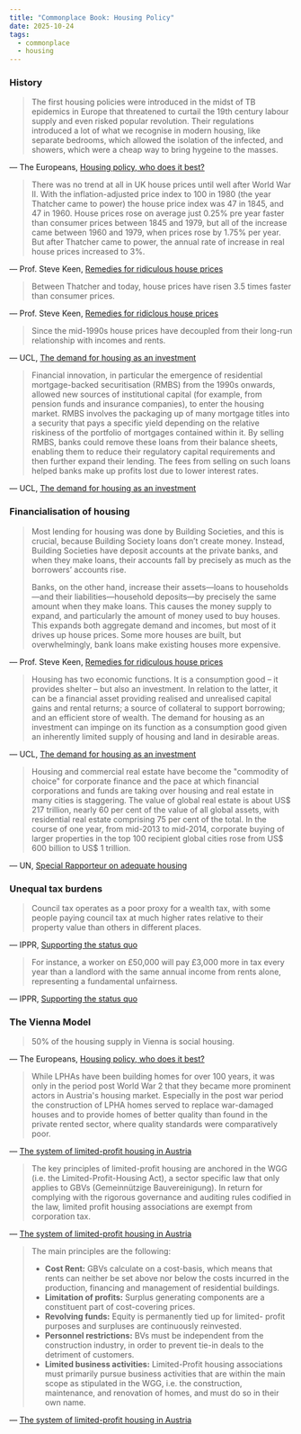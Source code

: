 ```yaml
---
title: "Commonplace Book: Housing Policy"
date: 2025-10-24
tags:
  - commonplace
  - housing
---
```


### History 

> The first housing policies were introduced in the midst of TB epidemics in Europe that threatened to curtail the 19th century labour supply and even risked popular revolution. Their regulations introduced a lot of what we recognise in modern housing, like separate bedrooms, which allowed the isolation of the infected, and showers, which were a cheap way to bring hygeine to the masses.

— The Europeans, [Housing policy, who does it best?][8]

> There was no trend at all in UK house prices until well after World War II. With the inflation-adjusted price index to 100 in 1980 (the year Thatcher came to power) the house price index was 47 in 1845, and 47 in 1960. House prices rose on average just 0.25% pre year faster than consumer prices between 1845 and 1979, but all of the increase came between 1960 and 1979, when prices rose by 1.75% per year. But after Thatcher came to power, the annual rate of increase in real house prices increased to 3%.

— Prof. Steve Keen, [Remedies for ridiculous house prices][1]

> Between Thatcher and today, house prices have risen 3.5 times faster than consumer prices.

— Prof. Steve Keen, [Remedies for ridiclous house prices][1]

> Since the mid-1990s house prices have decoupled from their long-run relationship with incomes and rents.

— UCL, [The demand for housing as an investment][4]

> Financial innovation, in particular the emergence of residential mortgage-backed securitisation (RMBS) from the 1990s onwards, allowed new sources of institutional capital (for example, from pension funds and insurance companies), to enter the housing market. RMBS involves the packaging up of many mortgage titles into a security that pays a specific yield depending on the relative riskiness of the portfolio of mortgages contained within it. By selling RMBS, banks could remove these loans from their balance sheets, enabling them to reduce their regulatory capital requirements and then further expand their lending. The fees from selling on such loans helped banks make up profits lost due to lower interest rates.

— UCL, [The demand for housing as an investment][4]

### Financialisation of housing

> Most lending for housing was done by Building Societies, and this is crucial, because Building Society loans don’t create money. Instead, Building Societies have deposit accounts at the private banks, and when they make loans, their accounts fall by precisely as much as the borrowers’ accounts rise.
>
>Banks, on the other hand, increase their assets—loans to households—and their liabilities—household deposits—by precisely the same amount when they make loans. This causes the money supply to expand, and particularly the amount of money used to buy houses. This expands both aggregate demand and incomes, but most of it drives up house prices. Some more houses are built, but overwhelmingly, bank loans make existing houses more expensive.

— Prof. Steve Keen, [Remedies for ridiculous house prices][1]

> Housing has two economic functions. It is a consumption good – it provides shelter – but also an investment. In relation to the latter, it can be a financial asset providing realised and unrealised capital gains and rental returns; a source of collateral to support borrowing; and an efficient store of wealth. The demand for housing as an investment can impinge on its function as a consumption good given an inherently limited supply of housing and land in desirable areas.

— UCL, [The demand for housing as an investment][4]

> Housing and commercial real estate have become the "commodity of choice" for corporate finance and the pace at which financial corporations and funds are taking over housing and real estate in many cities is staggering. The value of global real estate is about US$ 217 trillion, nearly 60 per cent of the value of all global assets, with residential real estate comprising 75 per cent of the total. In the course of one year, from mid-2013 to mid-2014, corporate buying of larger properties in the top 100 recipient global cities rose from US$ 600 billion to US$ 1 trillion.

— UN, [Special Rapporteur on adequate housing][6]

### Unequal tax burdens

> Council tax operates as a poor proxy for a wealth tax, with some people paying council tax at much higher rates relative to their property value than others in different places.

— IPPR, [Supporting the status quo][5]

> For instance, a worker on £50,000 will pay £3,000 more in tax every year than a landlord with the same annual income from rents alone, representing a fundamental unfairness.

— IPPR, [Supporting the status quo][5]

### The Vienna Model

> 50% of the housing supply in Vienna is social housing.

— The Europeans, [Housing policy, who does it best?][8]

> While LPHAs have been building homes for over 100 years, it was only in the period post World War 2 that they became more prominent actors in Austria's housing market. Especially in the post war period the construction of LPHA homes served to replace war-damaged houses and to provide homes of better quality than found in the private rented sector, where quality standards were comparatively poor.

— [The system of limited-profit housing in Austria][7]

> The key principles of limited-profit housing are anchored in the WGG (i.e. the Limited-Profit-Housing Act), a sector specific law that only applies to GBVs (Gemeinnützige Bauvereinigung). In return for complying with the rigorous governance and auditing rules codified in the law, limited profit housing associations are exempt from corporation tax.

— [The system of limited-profit housing in Austria][7]

> The main principles are the following:
> - **Cost Rent:** GBVs calculate on a cost-basis, which means that rents can neither be set above nor below the costs incurred in the production, financing and management of residential buildings.
> - **Limitation of profits:** Surplus generating components are a constituent part of cost-covering prices.
> - **Revolving funds:** Equity is permanently tied up for limited- profit purposes and surpluses are continuously reinvested.
> - **Personnel restrictions:** BVs must be independent from the construction industry, in order to prevent tie-in deals to the detriment of customers.
> - **Limited business activities:** Limited-Profit housing associations must primarily pursue business activities that are within the main scope as stipulated in the WGG, i.e. the construction, maintenance, and renovation of homes, and must do so in their own name.

— [The system of limited-profit housing in Austria][7]

[1]: https://profstevekeen.substack.com/p/remedies-for-ridiculous-house-prices "Remedies for ridiculous house prices"
[2]: https://profstevekeen.substack.com/p/gaslighting-us-on-private-debt "Gaslighting us on private debt"
[3]: https://www.gov.uk/government/news/uk-house-price-index-for-january-2025 "UK house price index for January 2025"
[4]: https://www.ucl.ac.uk/bartlett/sites/bartlett/files/241009_iipp_policy_report_ukhousing_layout2.pdf "The demand for housing as an investment"
[5]: https://ippr-org.files.svdcdn.com/production/Downloads/Supporting_the_status_quo_August24.pdf "How the taxation of wealth in the UK grows regional divides"
[6]: https://docs.un.org/en/A/HRC/34/51 "Report of the Special Rapporteur on adequate housing as a component of the right to an adequate standard of living, and on the right to non-discrimination in this context"
[7]: https://www.ciriec.uliege.be/wp-content/uploads/2022/11/WP2022-04.pdf "The system of limited-profit housing in Austria"
[8]: https://www.europeanspodcast.com/all-episodes/housing-policy-who-does-it-best-part-1 "Housing policy: who does it best?"